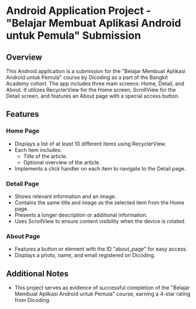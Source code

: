 # Android Application Project - "Belajar Membuat Aplikasi Android untuk Pemula" Submission

## Overview

This Android application is a submission for the "Belajar Membuat Aplikasi Android untuk Pemula" course by Dicoding as a part of the Bangkit Academy cohort. The app includes three main screens: Home, Detail, and About. It utilizes RecyclerView for the Home screen, ScrollView for the Detail screen, and features an About page with a special access button.

## Features

### Home Page

- Displays a list of at least 10 different items using RecyclerView.
- Each item includes:
  - Title of the article.
  - Optional overview of the article.
- Implements a click handler on each item to navigate to the Detail page.

### Detail Page

- Shows relevant information and an image.
- Contains the same title and image as the selected item from the Home page.
- Presents a longer description or additional information.
- Uses ScrollView to ensure content visibility when the device is rotated.

### About Page

- Features a button or element with the ID "about_page" for easy access.
- Displays a photo, name, and email registered on Dicoding.

## Additional Notes

- This project serves as evidence of successful completion of the "Belajar Membuat Aplikasi Android untuk Pemula" course, earning a 4-star rating from Dicoding.
